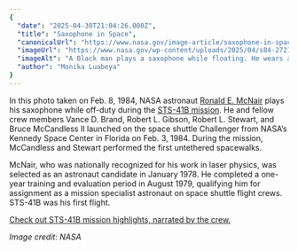 ```yaml
---
{
  "date": "2025-04-30T21:04:26.000Z",
  "title": "Saxophone in Space",
  "canonicalUrl": "https://www.nasa.gov/image-article/saxophone-in-space/",
  "imageUrl": "https://www.nasa.gov/wp-content/uploads/2025/04/s84-27211orig.jpg",
  "imageAlt": "A Black man plays a saxophone while floating. He wears a black short sleeve shirt with patches on it, blue pants, and gray shoes. He is inside the space shuttle Challenger.",
  "author": "Monika Luabeya"
}
---
```


In this photo taken on Feb. 8, 1984, NASA astronaut [Ronald E. McNair](https://www.nasa.gov/wp-content/uploads/2016/01/mcnair_ronald.pdf?emrc=6813316964a01) plays his saxophone while off-duty during the [STS-41B mission](https://www.nasa.gov/mission/sts-41b/). He and fellow crew members Vance D. Brand, Robert L. Gibson, Robert L. Stewart, and Bruce McCandless II launched on the space shuttle Challenger from NASA’s Kennedy Space Center in Florida on Feb. 3, 1984. During the mission, McCandless and Stewart performed the first untethered spacewalks.

McNair, who was nationally recognized for his work in laser physics, was selected as an astronaut candidate in January 1978. He completed a one-year training and evaluation period in August 1979, qualifying him for assignment as a mission specialist astronaut on space shuttle flight crews. STS-41B was his first flight.

[Check out STS-41B mission highlights, narrated by the crew.](https://plus.nasa.gov/video/sts-41b-mission-highlights/)

_Image credit: NASA_
